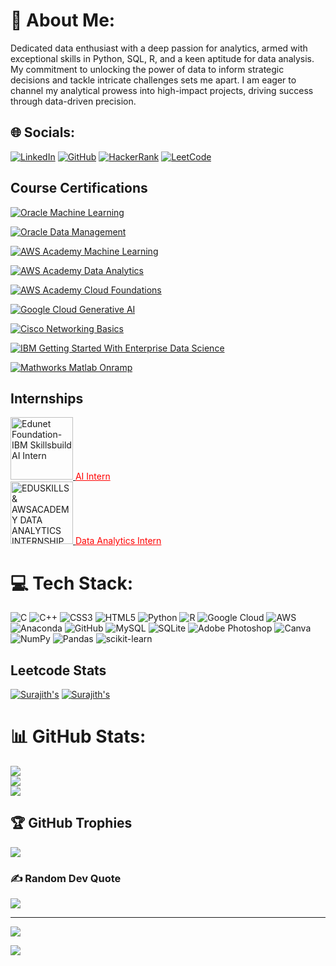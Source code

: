 # 💫 About Me:
Dedicated data enthusiast with a deep passion for analytics, armed with exceptional skills in Python, SQL, R, and a keen aptitude for data analysis. My commitment to unlocking the power of data to inform strategic decisions and tackle intricate challenges sets me apart. I am eager to channel my analytical prowess into high-impact projects, driving success through data-driven precision.

## 🌐 Socials:
[![LinkedIn](https://img.shields.io/badge/LinkedIn-%230077B5.svg?logo=linkedin&logoColor=white)](https://linkedin.com/in/surajith-pranav)
[![GitHub](https://img.shields.io/badge/GitHub-%23121011.svg?logo=github&logoColor=white)](https://github.com/SrSurajithPranav)
[![HackerRank](https://img.shields.io/badge/HackerRank-%232EC866.svg?logo=hackerrank&logoColor=white)](https://www.hackerrank.com/ss8913)
[![LeetCode](https://img.shields.io/badge/LeetCode-%23FFA116.svg?logo=leetcode&logoColor=white)](https://leetcode.com/ss8913/)

## Course Certifications
[![Oracle Machine Learning](https://img.shields.io/badge/Oracle%20Machine%20Learning-%23121011.svg?logo=oracle&logoColor=red)](https://catalog-education.oracle.com/pls/certview/sharebadge?id=7AAC4B0B9230C467980FC3B6D427CB36B0564F1A4FA3AF7D301FEAF20B32CCBA)

[![Oracle Data Management](https://img.shields.io/badge/Oracle%20Data%20Management-%23121011.svg?logo=oracle&logoColor=red)](https://catalog-education.oracle.com/pls/certview/sharebadge?id=DA6890C6BCD4D8D7230E4562DDD9FC082663A996028B53AB90C0C7515CACC72F)

[![AWS Academy Machine Learning](https://img.shields.io/badge/AWS%20Academy%20Machine%20Learning-%23232F3E.svg?logo=amazon-aws&logoColor=orange)](https://www.credly.com/go/3LrVbjsP)

[![AWS Academy Data Analytics](https://img.shields.io/badge/AWS%20Academy%20Data%20Analytics-%23232F3E.svg?logo=amazon-aws&logoColor=orange)](https://www.credly.com/go/RfbNYEgc)

[![AWS Academy Cloud Foundations](https://img.shields.io/badge/AWS%20Academy%20Cloud%20Foundations-%23232F3E.svg?logo=amazon-aws&logoColor=orange)](https://www.credly.com/badges/2f04e6a3-7298-4814-b754-1f94eb1c8027)

[![Google Cloud Generative AI](https://img.shields.io/badge/Google%20Cloud%20Generative%20AI-%234285F4.svg?logo=google-cloud&logoColor=white)](https://www.cloudskillsboost.google/public_profiles/1fbab635-a73e-41d3-a42a-a2736598bbc6/badges/5237458)

[![Cisco Networking Basics](https://img.shields.io/badge/Cisco%20Networking%20Basics-%23202229.svg?logo=cisco&logoColor=blue)](https://www.credly.com/badges/3eb3dee2-8ceb-4f8e-9aed-8daf3bf43f59/linked_in_profile)

[![IBM Getting Started With Enterprise Data Science](https://img.shields.io/badge/IBM%20Getting%20Started%20With%20Enterprise%20Data%20Science-%230054FF.svg?logo=ibm&logoColor=white)](https://www.credly.com/badges/b282afcd-9726-49db-bbb8-0a7bcdd6bdcd/linked_in_profile)

[![Mathworks Matlab Onramp](https://img.shields.io/badge/Mathworks%20Matlab%20Onramp-%23F37626.svg?logo=mathworks&logoColor=white)](https://matlabacademy.mathworks.com/progress/share/certificate.html?id=54cfdf75-276a-4113-a85c-d74081ca5ecc&)

## Internships

<a href="https://www.linkedin.com/posts/surajith-pranav-234a2b221_edunet-ibm-skillsbuild-ai-internship-activity-7117755621604560896-CvyF?utm_source=share&utm_medium=member_desktop">
  <img src="https://edunetfoundation.org/wp-content/uploads/2022/06/edunet-logo-white.png" alt="Edunet Foundation-IBM Skillsbuild AI Intern" width="100">
</a>
<a href="https://www.linkedin.com/posts/surajith-pranav-234a2b221_edunet-ibm-skillsbuild-ai-internship-activity-7117755621604560896-CvyF?utm_source=share&utm_medium=member_desktop" style="color: red;">AI Intern</a>

<br/>
<a href="https://aictecert.eduskillsfoundation.org/pages/home/verify.php?cert=4a03a8304212502d858eabfdf4d05914" target="_blank">
  <img src="https://eduskillsfoundation.org/wp-content/uploads/2022/09/LOGO_EduSkills.png" alt="EDUSKILLS & AWSACADEMY DATA ANALYTICS INTERNSHIP" width="100" style="filter:">
</a>
<a href="https://aictecert.eduskillsfoundation.org/pages/home/verify.php?cert=4a03a8304212502d858eabfdf4d05914" style="color: red;">Data Analytics Intern</a>


# 💻 Tech Stack:
![C](https://img.shields.io/badge/c-%2300599C.svg?style=for-the-badge&logo=c&logoColor=white) ![C++](https://img.shields.io/badge/c++-%2300599C.svg?style=for-the-badge&logo=c%2B%2B&logoColor=white) ![CSS3](https://img.shields.io/badge/css3-%231572B6.svg?style=for-the-badge&logo=css3&logoColor=white) ![HTML5](https://img.shields.io/badge/html5-%23E34F26.svg?style=for-the-badge&logo=html5&logoColor=white) ![Python](https://img.shields.io/badge/python-3670A0?style=for-the-badge&logo=python&logoColor=ffdd54) ![R](https://img.shields.io/badge/r-%23276DC3.svg?style=for-the-badge&logo=r&logoColor=white) ![Google Cloud](https://img.shields.io/badge/Google%20Cloud-%234285F4.svg?style=for-the-badge&logo=google-cloud&logoColor=white) ![AWS](https://img.shields.io/badge/AWS-%23FF9900.svg?style=for-the-badge&logo=amazon-aws&logoColor=white) ![Anaconda](https://img.shields.io/badge/Anaconda-%2344A833.svg?style=for-the-badge&logo=anaconda&logoColor=white) ![GitHub](https://img.shields.io/badge/GitHub-%23121011.svg?style=for-the-badge&logo=github&logoColor=white) ![MySQL](https://img.shields.io/badge/mysql-%2300f.svg?style=for-the-badge&logo=mysql&logoColor=white) ![SQLite](https://img.shields.io/badge/sqlite-%2307405e.svg?style=for-the-badge&logo=sqlite&logoColor=white) ![Adobe Photoshop](https://img.shields.io/badge/adobephotoshop-%2331A8FF.svg?style=for-the-badge&logo=adobephotoshop&logoColor=white) ![Canva](https://img.shields.io/badge/Canva-%2300C4CC.svg?style=for-the-badge&logo=Canva&logoColor=white) ![NumPy](https://img.shields.io/badge/numpy-%23013243.svg?style=for-the-badge&logo=numpy&logoColor=white) ![Pandas](https://img.shields.io/badge/pandas-%23150458.svg?style=for-the-badge&logo=pandas&logoColor=white) ![scikit-learn](https://img.shields.io/badge/scikit--learn-%23F7931E.svg?style=for-the-badge&logo=scikit-learn&logoColor=white)

## Leetcode Stats

[![Surajith's](https://leetcode-stats.vercel.app/api?username=ss8913&theme=Dark)](https://github.com/SrSurajithPranav/leetcode-stats)
[![Surajith's](https://leetcode-stats-six.vercel.app/?username=ss8913&theme=dark)](https://github.com/SrSurajithPranav/leetcode-stats)

# 📊 GitHub Stats:
![](https://github-readme-stats.vercel.app/api?username=SrSurajithPranav&theme=dark&hide_border=false&include_all_commits=true&count_private=false)<br/>
![](https://github-readme-streak-stats.herokuapp.com/?user=SrSurajithPranav&theme=dark&hide_border=false)<br/>
![](https://github-readme-stats.vercel.app/api/top-langs/?username=SrSurajithPranav&theme=dark&hide_border=false&include_all_commits=true&count_private=false&layout=compact)

## 🏆 GitHub Trophies
![](https://github-profile-trophy.vercel.app/?username=SrSurajithPranav&theme=radical&no-frame=false&no-bg=true&margin-w=4)

### ✍️ Random Dev Quote
![](https://quotes-github-readme.vercel.app/api?type=horizontal&theme=radical)

---
[![](https://visitcount.itsvg.in/api?id=SrSurajithPranav&icon=0&color=0)](https://visitcount.itsvg.in)

[![](https://visitcount.itsvg.in/api?id=Surajithpranav&label=Profile%20Views&pretty=false)](https://visitcount.itsvg.in)
